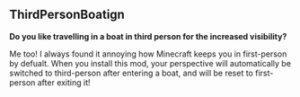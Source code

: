 ## ThirdPersonBoatign

**Do you like travelling in a boat in third person for the increased visibility?**

Me too! I always found it annoying how Minecraft keeps you in first-person by defualt. When you install this mod, your perspective will automatically be switched to third-person after entering a boat, and will be reset to first-person after exiting it!
